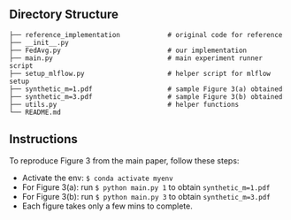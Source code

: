 ## Directory Structure

```
├── reference_implementation            # original code for reference
├── __init__.py
├── FedAvg.py                           # our implementation
├── main.py                             # main experiment runner script
├── setup_mlflow.py                     # helper script for mlflow setup
├── synthetic_m=1.pdf                   # sample Figure 3(a) obtained
├── synthetic_m=3.pdf                   # sample Figure 3(b) obtained
├── utils.py                            # helper functions
└── README.md
```

## Instructions
To reproduce Figure 3 from the main paper, follow these steps:
* Activate the env: `$ conda activate myenv`
* For Figure 3(a): run `$ python main.py 1` to obtain `synthetic_m=1.pdf`
* For Figure 3(b): run `$ python main.py 3` to obtain `synthetic_m=3.pdf`
* Each figure takes only a few mins to complete.
